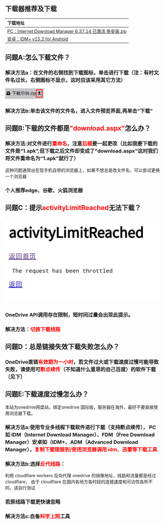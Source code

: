 ## 下载器推荐及下载
|下载地址  |
|  :----- |
|  [PC：Internet Download Manager 6.37.14 已激活 免安装.zip](https://emu.fw05.workers.dev/https://github.com/butter255/emu/releases/download/rar/Internet.Download.Manager.6.37.14.zip)  |
|  [安卓：IDM+ v15.2 for Android](https://emu.fw05.workers.dev/https://github.com/butter255/emu/releases/download/rar/Internet.Download.Manager.6.37.14.zip)  |
## 问题A:怎么下载文件？
### 解决方法a：在文件的右侧找到下载图标，单击进行下载（注：有时文件名过长，右侧图标不显示，这时应该采用其它方法）
![Alt text](./img/1.png)<br>
### 解决方法b:单击该文件的文件名，进入文件预览界面,再单击“下载”
## 问题B:下载的文件都是<font color='red'>"download.aspx"</font>怎么办？
### 解决方法:对文件进行<font color='red'>重命名</font>，注意<font color='red'>后缀</font>要一起更改（比如我要下载的文件是“1.apk”,但下载之后文件却变成了"download.aspx"这时我们将文件重命名为“1.apk"就行了）<br>
这种问题通常出在现手机自带的浏览器上，如果不想总是改文件名，可以尝试更换一个浏览器<br>
### 个人推荐edge、谷歌、火狐浏览器
## 问题C：提示<font color='red'>activityLimitReached</font>无法下载？
![Alt text](./img/4.jpg)<br>
### OneDrive API调用存在限制，短时间过量会出现此提示。
### 解决方法：<font color='red'>切换下载线路</font>
## 问题D：总是链接失效下载失败怎么办？
### OneDrive直链<font color='red'>有效期为一小时</font>，若文件过大或下载速度过慢可能导致失败，请使用可<font color='red'>断点续传</font>（不知道什么意思的自己百度）的软件下载（见下）
## 问题E:下载速度过慢怎么办？
本站为onedrive网盘站，绑定onedrive 国际版，服务器在海外，最好不要直接使用浏览器下载。 
### 解决方法a:使用专业多线程下载软件进行下载（支持断点续传）， PC 如 IDM（Internet Download Manager）、FDM（Free Download Manager）安卓如（IDM+、ADM（Advanced Download Manager），<font color='red'>复制下载链接到/使用浏览器调用 idm、迅雷等下载工具</font>
### 解决方法b:选择<font color='red'>反代线路</font>： 
利用 cloudflare workers 反向代理 onedrive 的镜像地址，线路和流量都是经过 cloudflare， 由于 cloudflare 在国内各地方各时段的连接速度和可访性各所不同，请自行测试
### 若原线路下载更快请忽略 
### 解决方法c:自备<font color='red'>科学上网</font>工具 